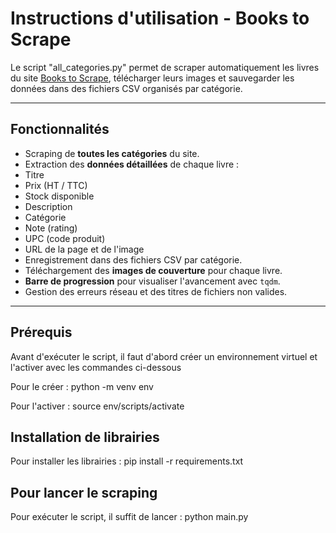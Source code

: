# Instructions d'utilisation - Books to Scrape

Le script "all_categories.py" permet de scraper automatiquement les livres du site [Books to Scrape](https://books.toscrape.com), télécharger leurs images et sauvegarder les données dans des fichiers CSV organisés par catégorie.

---

## Fonctionnalités

  - Scraping de **toutes les catégories** du site.
  - Extraction des **données détaillées** de chaque livre :
  - Titre
  - Prix (HT / TTC)
  - Stock disponible
  - Description
  - Catégorie
  - Note (rating)
  - UPC (code produit)
  - URL de la page et de l'image
  - Enregistrement dans des fichiers CSV par catégorie.
  - Téléchargement des **images de couverture** pour chaque livre.
  - **Barre de progression** pour visualiser l'avancement avec `tqdm`.
  - Gestion des erreurs réseau et des titres de fichiers non valides.

---

## Prérequis

Avant d'exécuter le script, il faut d'abord créer un environnement virtuel et l'activer avec les commandes ci-dessous

Pour le créer : 
python -m venv env

Pour l'activer :
source env/scripts/activate

## Installation de librairies 

Pour installer les librairies :
pip install -r requirements.txt


## Pour lancer le scraping

Pour exécuter le script, il suffit de lancer :
python main.py
